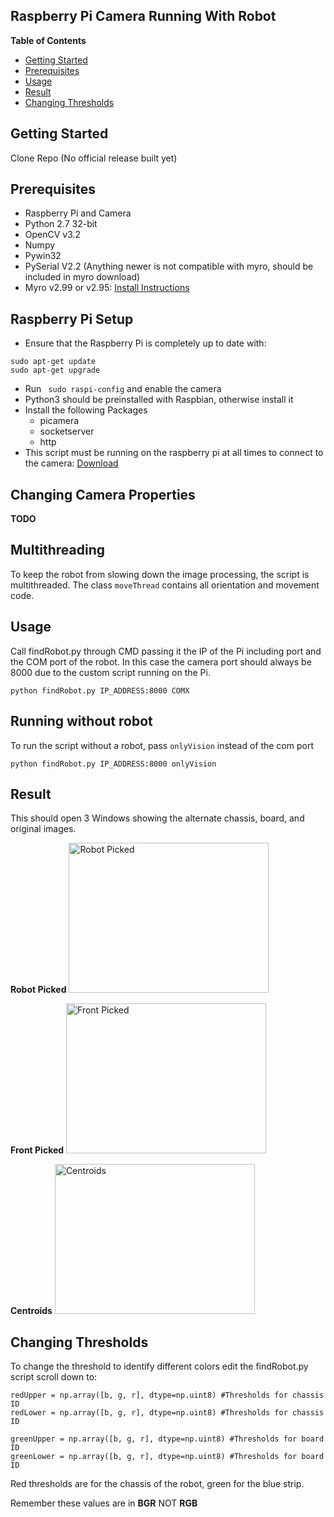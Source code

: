 ## Raspberry Pi Camera Running With Robot  

**Table of Contents**
- [Getting Started](#getting-started)
- [Prerequisites](#prerequisites)
- [Usage](#usage)
- [Result](#result)
- [Changing Thresholds](#changing-thresholds)

## Getting Started

Clone Repo (No official release built yet)

## Prerequisites
- Raspberry Pi and Camera
- Python 2.7 32-bit
- OpenCV v3.2
- Numpy
- Pywin32
- PySerial V2.2 (Anything newer is not compatible with myro, should be included in myro download)
- Myro v2.99 or v2.95: [Install Instructions](https://github.com/JoshuaA9088/robotTracking/blob/master/myro_install.md) 

## Raspberry Pi Setup
  - Ensure that the Raspberry Pi is completely up to date with:
  ```
  sudo apt-get update  
  sudo apt-get upgrade
  ```
  - Run ``` sudo raspi-config``` and enable the camera
  - Python3 should be preinstalled with Raspbian, otherwise install it
  - Install the following Packages
    - picamera
    - socketserver
    - http  
  - This script must be running on the raspberry pi at all times to connect to the camera:  [Download](https://gist.github.com/JoshuaA9088/a47b948ce61361230d387555eec84b57/archive/daa53c14bc95cb01e9cac1056fcfeab9c13dbf49.zip)

## Changing Camera Properties
**TODO**

## Multithreading
  To keep the robot from slowing down the image processing, the script is multithreaded. The class ``moveThread`` contains all orientation and movement code.

## Usage
  Call findRobot.py through CMD passing it the IP of the Pi including port and the COM port of the robot. In this case the camera port should always be 8000 due to the custom script running on the Pi.

  ```
  python findRobot.py IP_ADDRESS:8000 COMX
  ```  

## Running without robot
  To run the script without a robot, pass ``onlyVision`` instead of the com port

  ```
  python findRobot.py IP_ADDRESS:8000 onlyVision
  ```

## Result
  This should open 3 Windows showing the alternate chassis, board, and original images.

  **Robot Picked**
  <img src="https://user-images.githubusercontent.com/14321139/34995801-d096836a-fa94-11e7-9c0d-7db769829056.PNG" alt="Robot Picked" width="320" height="240">

  **Front Picked**
  <img src="https://user-images.githubusercontent.com/14321139/34995798-cff908e2-fa94-11e7-96e2-6e31c177178c.PNG" alt="Front Picked" width="320" height="240">

  **Centroids**
  <img src="https://user-images.githubusercontent.com/14321139/34995799-d02e19f6-fa94-11e7-850f-02060456b2b1.PNG" alt="Centroids" width="320" height="240">


## Changing Thresholds
  To change the threshold to identify different colors edit the findRobot.py script scroll down to:

  ```
  redUpper = np.array([b, g, r], dtype=np.uint8) #Thresholds for chassis ID
  redLower = np.array([b, g, r], dtype=np.uint8) #Thresholds for chassis ID

  greenUpper = np.array([b, g, r], dtype=np.uint8) #Thresholds for board ID
  greenLower = np.array([b, g, r], dtype=np.uint8) #Thresholds for board ID
  ```

  Red thresholds are for the chassis of the robot, green for the blue strip.

  Remember these values are in **BGR** NOT **RGB**
